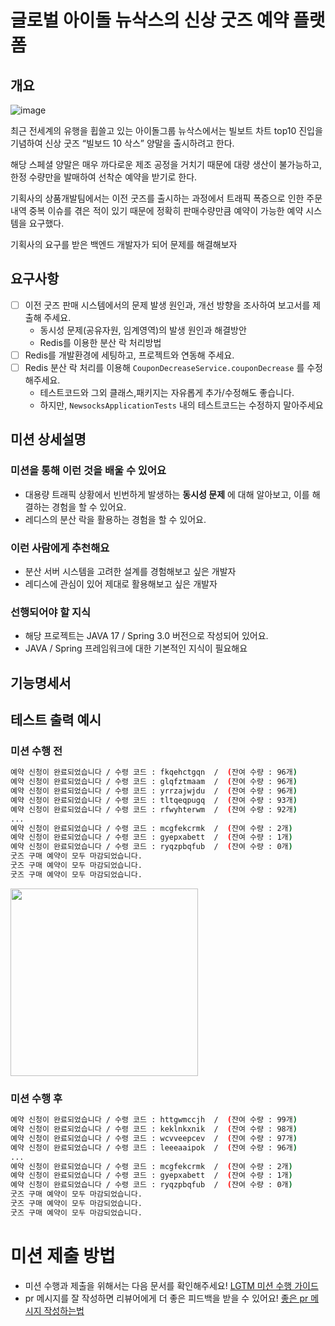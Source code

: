 # 글로벌 아이돌 뉴삭스의 신상 굿즈 예약 플랫폼

## 개요

![image](https://github.com/ray-yhc/newsocks-goods-reservation-backend/assets/61899645/8132bb91-09ed-496e-be00-2e862e8761ce)

최근 전세계의 유행을 휩쓸고 있는 아이돌그룹 뉴삭스에서는 빌보트 차트 top10 진입을 기념하여 신상 굿즈 “빌보드 10 삭스” 양말을 출시하려고 한다.

해당 스페셜 양말은 매우 까다로운 제조 공정을 거치기 때문에 대량 생산이 불가능하고, 한정 수량만을 발매하여 선착순 예약을 받기로 한다.

기획사의 상품개발팀에서는 이전 굿즈를 출시하는 과정에서 트래픽 폭증으로 인한 주문내역 중복 이슈를 겪은 적이 있기 때문에 정확히 판매수량만큼 예약이 가능한 예약 시스템을 요구했다.

기획사의 요구를 받은 백엔드 개발자가 되어 문제를 해결해보자

## 요구사항

- [ ]  이전 굿즈 판매 시스템에서의 문제 발생 원인과, 개선 방향을 조사하여 보고서를 제출해 주세요.
    - 동시성 문제(공유자원, 임계영역)의 발생 원인과 해결방안
    - Redis를 이용한 분산 락 처리방법
- [ ]  Redis를 개발환경에 세팅하고, 프로젝트와 연동해 주세요.
- [ ]  Redis 분산 락 처리를 이용해 `CouponDecreaseService.couponDecrease` 를 수정해주세요.
    - 테스트코드와 그외 클래스,패키지는 자유롭게 추가/수정해도 좋습니다.
    - 하지만, `NewsocksApplicationTests` 내의 테스트코드는 수정하지 말아주세요

## 미션 상세설명
     
### 미션을 통해 이런 것을 배울 수 있어요

- 대용량 트래픽 상황에서 빈번하게 발생하는 **동시성 문제** 에 대해 알아보고, 이를 해결하는 경험을 할 수 있어요.
- 레디스의 분산 락을 활용하는 경험을 할 수 있어요.

### 이런 사람에게 추천해요

- 분산 서버 시스템을 고려한 설계를 경험해보고 싶은 개발자
- 레디스에 관심이 있어 제대로 활용해보고 싶은 개발자

### 선행되어야 할 지식

- 해당 프로젝트는 JAVA 17 / Spring 3.0 버전으로 작성되어 있어요.
- JAVA / Spring 프레임워크에 대한 기본적인 지식이 필요해요

## 기능명세서

## 테스트 출력 예시

### 미션 수행 전

```bash
예약 신청이 완료되었습니다 / 수령 코드 : fkqehctgqn  /  (잔여 수량 : 96개)
예약 신청이 완료되었습니다 / 수령 코드 : glqfztmaam  /  (잔여 수량 : 96개)
예약 신청이 완료되었습니다 / 수령 코드 : yrrzajwjdu  /  (잔여 수량 : 96개)
예약 신청이 완료되었습니다 / 수령 코드 : tltqeqpugq  /  (잔여 수량 : 93개)
예약 신청이 완료되었습니다 / 수령 코드 : rfwyhterwm  /  (잔여 수량 : 92개)
...
예약 신청이 완료되었습니다 / 수령 코드 : mcgfekcrmk  /  (잔여 수량 : 2개)
예약 신청이 완료되었습니다 / 수령 코드 : gyepxabett  /  (잔여 수량 : 1개)
예약 신청이 완료되었습니다 / 수령 코드 : ryqzpbqfub  /  (잔여 수량 : 0개)
굿즈 구매 예약이 모두 마감되었습니다.
굿즈 구매 예약이 모두 마감되었습니다.
굿즈 구매 예약이 모두 마감되었습니다.
```

<img width=300 src="https://github.com/ray-yhc/newsocks-goods-reservation-backend/assets/61899645/f61f8f64-7920-4b50-a0e2-dbf0a430f9f6"/>


### 미션 수행 후

```bash
예약 신청이 완료되었습니다 / 수령 코드 : httgwmccjh  /  (잔여 수량 : 99개)
예약 신청이 완료되었습니다 / 수령 코드 : keklnkxnik  /  (잔여 수량 : 98개)
예약 신청이 완료되었습니다 / 수령 코드 : wcvveepcev  /  (잔여 수량 : 97개)
예약 신청이 완료되었습니다 / 수령 코드 : leeeaaipok  /  (잔여 수량 : 96개)
...
예약 신청이 완료되었습니다 / 수령 코드 : mcgfekcrmk  /  (잔여 수량 : 2개)
예약 신청이 완료되었습니다 / 수령 코드 : gyepxabett  /  (잔여 수량 : 1개)
예약 신청이 완료되었습니다 / 수령 코드 : ryqzpbqfub  /  (잔여 수량 : 0개)
굿즈 구매 예약이 모두 마감되었습니다.
굿즈 구매 예약이 모두 마감되었습니다.
굿즈 구매 예약이 모두 마감되었습니다.
```


# 미션 제출 방법
- 미션 수행과 제출을 위해서는 다음 문서를 확인해주세요!
[LGTM 미션 수행 가이드](https://team-hkcc.notion.site/LGTM-1e4dea4f3f8146c59f927dc31fd1cafc?pvs=4)
- pr 메시지를 잘 작성하면 리뷰어에게 더 좋은 피드백을 받을 수 있어요!
[좋은 pr 메시지 작성하는법](https://team-hkcc.notion.site/PR-32fcd20d0e8c426fa0d8a267558ddb38?pvs=4)
